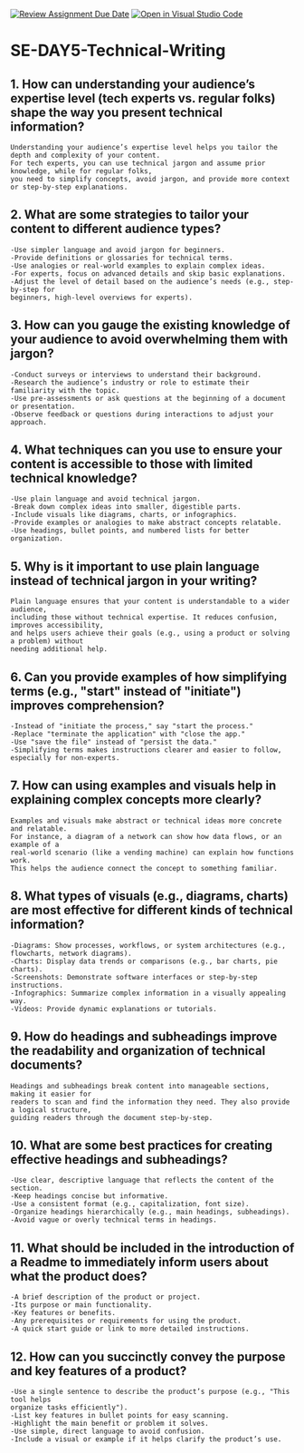 [![Review Assignment Due Date](https://classroom.github.com/assets/deadline-readme-button-22041afd0340ce965d47ae6ef1cefeee28c7c493a6346c4f15d667ab976d596c.svg)](https://classroom.github.com/a/zsAR-pyY)
[![Open in Visual Studio Code](https://classroom.github.com/assets/open-in-vscode-2e0aaae1b6195c2367325f4f02e2d04e9abb55f0b24a779b69b11b9e10269abc.svg)](https://classroom.github.com/online_ide?assignment_repo_id=18476524&assignment_repo_type=AssignmentRepo)
# SE-DAY5-Technical-Writing
## 1. How can understanding your audience’s expertise level (tech experts vs. regular folks) shape the way you present technical information?
    Understanding your audience’s expertise level helps you tailor the depth and complexity of your content. 
    For tech experts, you can use technical jargon and assume prior knowledge, while for regular folks, 
    you need to simplify concepts, avoid jargon, and provide more context or step-by-step explanations.

## 2. What are some strategies to tailor your content to different audience types?
    -Use simpler language and avoid jargon for beginners.
    -Provide definitions or glossaries for technical terms.
    -Use analogies or real-world examples to explain complex ideas.
    -For experts, focus on advanced details and skip basic explanations.
    -Adjust the level of detail based on the audience’s needs (e.g., step-by-step for 
    beginners, high-level overviews for experts).

## 3. How can you gauge the existing knowledge of your audience to avoid overwhelming them with jargon?
    -Conduct surveys or interviews to understand their background.
    -Research the audience’s industry or role to estimate their familiarity with the topic.
    -Use pre-assessments or ask questions at the beginning of a document or presentation.
    -Observe feedback or questions during interactions to adjust your approach.
    
## 4. What techniques can you use to ensure your content is accessible to those with limited technical knowledge?
    -Use plain language and avoid technical jargon.
    -Break down complex ideas into smaller, digestible parts.
    -Include visuals like diagrams, charts, or infographics.
    -Provide examples or analogies to make abstract concepts relatable.
    -Use headings, bullet points, and numbered lists for better organization.

## 5. Why is it important to use plain language instead of technical jargon in your writing?
    Plain language ensures that your content is understandable to a wider audience, 
    including those without technical expertise. It reduces confusion, improves accessibility, 
    and helps users achieve their goals (e.g., using a product or solving a problem) without 
    needing additional help.

## 6. Can you provide examples of how simplifying terms (e.g., "start" instead of "initiate") improves comprehension?
    -Instead of "initiate the process," say "start the process."
    -Replace "terminate the application" with "close the app."
    -Use "save the file" instead of "persist the data."
    -Simplifying terms makes instructions clearer and easier to follow, especially for non-experts.

## 7. How can using examples and visuals help in explaining complex concepts more clearly?
    Examples and visuals make abstract or technical ideas more concrete and relatable. 
    For instance, a diagram of a network can show how data flows, or an example of a 
    real-world scenario (like a vending machine) can explain how functions work. 
    This helps the audience connect the concept to something familiar.

## 8. What types of visuals (e.g., diagrams, charts) are most effective for different kinds of technical information?
    -Diagrams: Show processes, workflows, or system architectures (e.g., flowcharts, network diagrams).
    -Charts: Display data trends or comparisons (e.g., bar charts, pie charts).
    -Screenshots: Demonstrate software interfaces or step-by-step instructions.
    -Infographics: Summarize complex information in a visually appealing way.
    -Videos: Provide dynamic explanations or tutorials.

## 9. How do headings and subheadings improve the readability and organization of technical documents?
    Headings and subheadings break content into manageable sections, making it easier for 
    readers to scan and find the information they need. They also provide a logical structure, 
    guiding readers through the document step-by-step.

## 10. What are some best practices for creating effective headings and subheadings?
    -Use clear, descriptive language that reflects the content of the section.
    -Keep headings concise but informative.
    -Use a consistent format (e.g., capitalization, font size).
    -Organize headings hierarchically (e.g., main headings, subheadings).
    -Avoid vague or overly technical terms in headings.

## 11. What should be included in the introduction of a Readme to immediately inform users about what the product does?
    -A brief description of the product or project.
    -Its purpose or main functionality.
    -Key features or benefits.
    -Any prerequisites or requirements for using the product.
    -A quick start guide or link to more detailed instructions.

## 12. How can you succinctly convey the purpose and key features of a product?
    -Use a single sentence to describe the product’s purpose (e.g., "This tool helps 
    organize tasks efficiently").
    -List key features in bullet points for easy scanning.
    -Highlight the main benefit or problem it solves.
    -Use simple, direct language to avoid confusion.
    -Include a visual or example if it helps clarify the product’s use.

